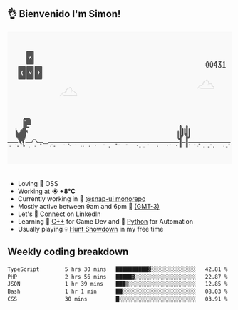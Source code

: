 <h2>👌 <b>Bienvenido I'm Simon!&nbsp;</b></h2>

<section>
  <img src="./static/banner.gif" height=300 width=1000>
</section>

<br>

<ul>
  <li>
     Loving 🤍 OSS
  </li>
  <li>
		<!--START_SECTION:weather-->
		Working at <b>☀️   +8°C</b>
		<!--END_SECTION:weather-->
  </li>
  <li>
    Currently working in 🎨&nbsp;<a href=https://github.com/snapverse/snap-ui target=_blank>@snap-ui monorepo</a>
  </li>
  <li>
    Mostly active between 9am and 6pm 🚩 <a href=https://onlinealarmkur.com/world/es target=_blank>(GMT-3)</a>
  </li>
  <li>
    Let's 🔗&nbsp;<a href=https://www.linkedin.com/in/itssimmons target=_blank>Connect</a> on LinkedIn
  </li>
  <li>
    Learning 👴&nbsp;<a href=https://images3.memedroid.com/images/UPLOADED755/65f2bce6734f6.webp target=_blank>C++</a> for Game Dev and 🐍&nbsp;<a href=https://qph.cf2.quoracdn.net/main-qimg-4472b6229cb75bf66ab531f3ebd4f975-lq target=_blank>Python</a> for Automation
  </li>
  <li>
    Usually playing 💀&nbsp;<a href=https://www.huntshowdown.com target=_blank>Hunt Showdown</a> in my free time
  </li>
</ul>

<h2><b>Weekly coding breakdown </b></h2>

<!--START_SECTION:waka-->

```txt
TypeScript        5 hrs 30 mins   ██████████▓░░░░░░░░░░░░░░   42.81 %
PHP               2 hrs 56 mins   █████▓░░░░░░░░░░░░░░░░░░░   22.87 %
JSON              1 hr 39 mins    ███▒░░░░░░░░░░░░░░░░░░░░░   12.85 %
Bash              1 hr 1 min      ██░░░░░░░░░░░░░░░░░░░░░░░   08.03 %
CSS               30 mins         █░░░░░░░░░░░░░░░░░░░░░░░░   03.91 %
```

<!--END_SECTION:waka-->
